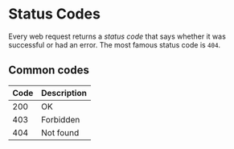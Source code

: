 # Status Codes  
  
Every web request returns a *status code* that says whether it was successful or had an error. The most famous status code is `404`.  
  
## Common codes  
  
| Code |Description |  
|------|-------------|  
| 200 | OK |  
| 403 | Forbidden |  
| 404 | Not found |  

  
